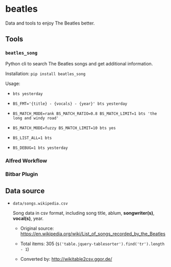 # beatles

Data and tools to enjoy The Beatles better.

## Tools

### `beatles_song`

Python cli to search The Beatles songs and get additional information.

Installation: `pip install beatles_song`

Usage:

- `bts yesterday`

- `BS_FMT='{title} - {vocals} - {year}' bts yesterday`

- `BS_MATCH_MODE=rank BS_MATCH_RATIO=0.8 BS_MATCH_LIMIT=1 bts 'the long and windy road'`

- `BS_MATCH_MODE=fuzzy BS_MATCH_LIMIT=10 bts yes`

- `BS_LIST_ALL=1 bts`

- `BS_DEBUG=1 bts yesterday`

### Alfred Workflow

### Bitbar Plugin

## Data source

- `data/songs.wikipedia.csv`

  Song data in csv format, including song title, ablum, **songwriter(s)**,
  **vocal(s)**, year.

  - Original source: https://en.wikipedia.org/wiki/List_of_songs_recorded_by_the_Beatles

  - Total items: 305 (`$('table.jquery-tablesorter').find('tr').length - 1`)

  - Converted by: http://wikitable2csv.ggor.de/
